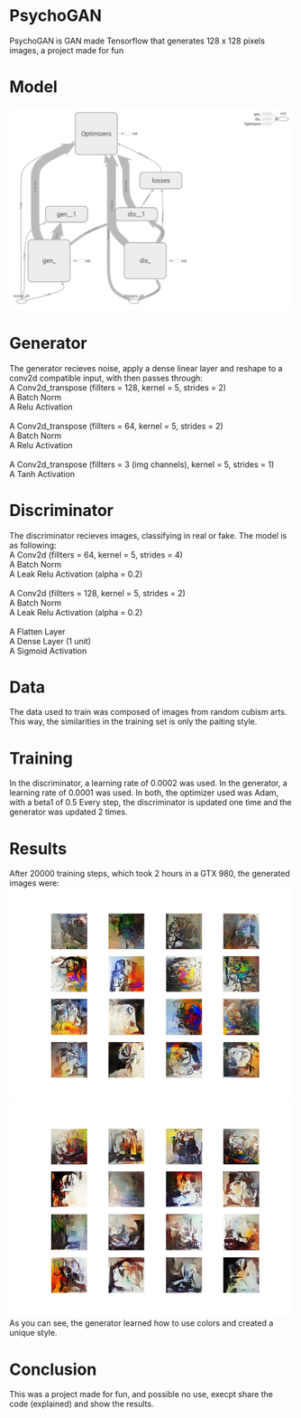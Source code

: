 # PsychoGAN

PsychoGAN is GAN made Tensorflow that generates 128 x 128 pixels images, a project made for fun

# Model

<img src="secundary/model_image.PNG" >


# Generator

The generator recieves noise, apply a dense linear layer and reshape to a conv2d compatible input, with then passes through:
<br>
A Conv2d_transpose (fillters = 128, kernel = 5, strides = 2)<br>
A Batch Norm<br>
A Relu Activation<br>
<br>
A Conv2d_transpose (fillters = 64, kernel = 5, strides = 2)<br>
A Batch Norm<br>
A Relu Activation<br>
<br>
A Conv2d_transpose (fillters = 3 (img channels), kernel = 5, strides = 1)<br>
A Tanh Activation<br>


# Discriminator

The discriminator recieves images, classifying in real or fake. The model is as following:
<br>
A Conv2d (fillters = 64, kernel = 5, strides = 4)<br>
A Batch Norm<br>
A Leak Relu Activation (alpha = 0.2)<br>
<br>
A Conv2d (fillters = 128, kernel = 5, strides = 2)<br>
A Batch Norm<br>
A Leak Relu Activation (alpha = 0.2)<br>
<br>
A Flatten Layer<br>
A Dense Layer (1 unit)<br>
A Sigmoid Activation<br>


# Data

The data used to train was composed of images from random cubism arts. This way, the similarities in the training set is only the paiting style.


# Training

In the discriminator, a learning rate of 0.0002 was used.
In the generator, a learning rate of 0.0001 was used.
In both, the optimizer used was Adam, with a beta1 of 0.5
Every step, the discriminator is updated one time and the generator was updated 2 times.


# Results

After 20000 training steps, which took 2 hours in a GTX 980, the generated images were:
<br>
<img src="secundary/gen_1.png" >
<img src="secundary/gen_2.png" >
<br>
As you can see, the generator learned how to use colors and created a unique style.


# Conclusion

This was a project made for fun, and possible no use, execpt share the code (explained) and show the results.


















